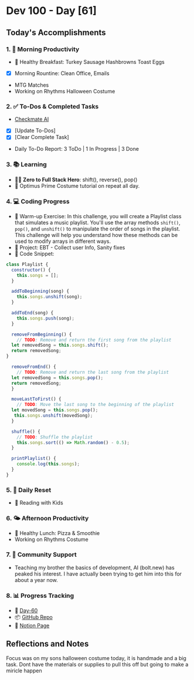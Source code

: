 # Dev 100 - Day [61]

## Today's Accomplishments

### 1. 🌅 Morning Productivity

- 🍳 Healthy Breakfast: Turkey Sausage Hashbrowns Toast Eggs
- [x] Morning Rountine: Clean Office, Emails
- MTG Matches
- Working on Rhythms Halloween Costume

### 2. ✅ To-Dos & Completed Tasks

- [Checkmate AI](https://checkmate-ai.vercel.app/)
- [x] [Update To-Dos]
- [x] [Clear Complete Task]
- Daily To-Do Report: 3 ToDo | 1 In Progress | 3 Done

### 3. 📚 Learning

- 🦸‍♂️ **Zero to Full Stack Hero**: shift(), reverse(), pop()
- 🔗 Optimus Prime Costume tutorial on repeat all day.

### 4. 💻 Coding Progress

- 🧠 Warm-up Exercise: In this challenge, you will create a Playlist class that simulates a music playlist. You'll use the array methods `shift()`, `pop()`, and `unshift()` to manipulate the order of songs in the playlist. This challenge will help you understand how these methods can be used to modify arrays in different ways.
- 🦺 Project: EBT - Collect user Info, Sanity fixes
- 📝 Code Snippet:

```javascript
class Playlist {
  constructor() {
    this.songs = [];
  }

  addToBeginning(song) {
    this.songs.unshift(song);
  }

  addToEnd(song) {
    this.songs.push(song);
  }

  removeFromBeginning() {
    // TODO: Remove and return the first song from the playlist
  let removedSong = this.songs.shift();
  return removedSong;
}

  removeFromEnd() {
    // TODO: Remove and return the last song from the playlist
  let removedSong = this.songs.pop();
  return removedSong;
  }

  moveLastToFirst() {
    // TODO: Move the last song to the beginning of the playlist
  let movedSong = this.songs.pop();
   this.songs.unshift(movedSong);
  }

  shuffle() {
    // TODO: Shuffle the playlist
    this.songs.sort(() => Math.random() - 0.5);
  }

  printPlaylist() {
    console.log(this.songs);
  }
}
```

### 5. 🔄 Daily Reset

- 🧘 Reading with Kids

### 6. 🌤️ Afternoon Productivity

- 🍱 Healthy Lunch: Pizza & Smoothie
- Working on Rhythms Costume

### 7. 🤝 Community Support

- Teaching my brother the basics of development, AI (bolt.new) has peaked his interest. I have actually been trying to get him into this for about a year now. 

### 8. 📊 Progress Tracking

- 🏫 [Day-60](https://www.skool.com/universityofcode/dev-100-day-60)
- 📦 [GitHub Repo](https://github.com/Digitl-Alchemyst/dev100/blob/main/Day-60/day60.md)
- 📄 [Notion Page](https://liberating-galley-48d.notion.site/Dev100-Coding-Lifestyle-Challenge-a85ec9fba3ce41f3b29d581a1a85d92b?pvs=4)

## Reflections and Notes

Focus was on my sons halloween costume today, it is handmade and a big task. Dont have the materials or supplies to pull this off but going to make a miricle happen
